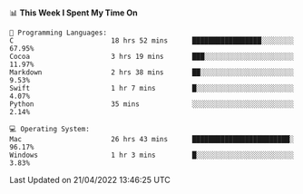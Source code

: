 
<!--START_SECTION:waka-->
📊 **This Week I Spent My Time On** 

```text
💬 Programming Languages: 
C                        18 hrs 52 mins      █████████████████░░░░░░░░   67.95% 
Cocoa                    3 hrs 19 mins       ███░░░░░░░░░░░░░░░░░░░░░░   11.97% 
Markdown                 2 hrs 38 mins       ██░░░░░░░░░░░░░░░░░░░░░░░   9.53% 
Swift                    1 hr 7 mins         █░░░░░░░░░░░░░░░░░░░░░░░░   4.07% 
Python                   35 mins             ░░░░░░░░░░░░░░░░░░░░░░░░░   2.14%

💻 Operating System: 
Mac                      26 hrs 43 mins      ████████████████████████░   96.17% 
Windows                  1 hr 3 mins         █░░░░░░░░░░░░░░░░░░░░░░░░   3.83%

```


 Last Updated on 21/04/2022 13:46:25 UTC
<!--END_SECTION:waka-->
